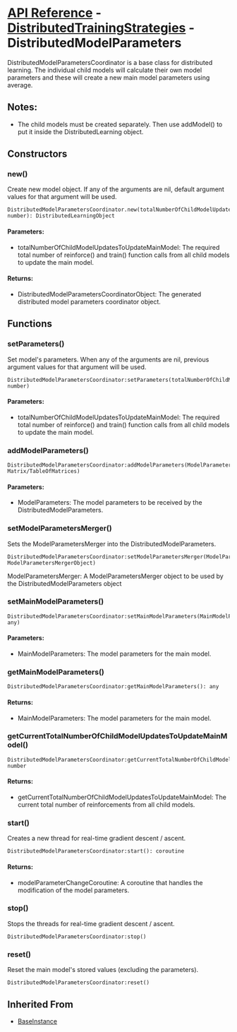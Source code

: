 # [API Reference](../../API.md) - [DistributedTrainingStrategies](../DistributedTrainingStrategies.md) - DistributedModelParameters

DistributedModelParametersCoordinator is a base class for distributed learning. The individual child models will calculate their own model parameters and these will create a new main model parameters using average.

## Notes:

* The child models must be created separately. Then use addModel() to put it inside the DistributedLearning object.

## Constructors

### new()

Create new model object. If any of the arguments are nil, default argument values for that argument will be used.

```
DistributedModelParametersCoordinator.new(totalNumberOfChildModelUpdatesToUpdateMainModel: number): DistributedLearningObject
```

#### Parameters:

* totalNumberOfChildModelUpdatesToUpdateMainModel: The required total number of reinforce() and train() function calls from all child models to update the main model.

#### Returns:

* DistributedModelParametersCoordinatorObject: The generated distributed model parameters coordinator object.

## Functions

### setParameters()

Set model's parameters. When any of the arguments are nil, previous argument values for that argument will be used.

```
DistributedModelParametersCoordinator:setParameters(totalNumberOfChildModelUpdatesToUpdateMainModel: number)
```

#### Parameters:

* totalNumberOfChildModelUpdatesToUpdateMainModel: The required total number of reinforce() and train() function calls from all child models to update the main model.

### addModelParameters()

```
DistributedModelParametersCoordinator:addModelParameters(ModelParameters: Matrix/TableOfMatrices)
```

#### Parameters:

* ModelParameters: The model parameters to be received by the DistributedModelParameters.

### setModelParametersMerger()

Sets the ModelParametersMerger into the DistributedModelParameters.

```
DistributedModelParametersCoordinator:setModelParametersMerger(ModelParametersMerger: ModelParametersMergerObject)
```

ModelParametersMerger: A ModelParametersMerger object to be used by the DistributedModelParameters object

### setMainModelParameters()

```
DistributedModelParametersCoordinator:setMainModelParameters(MainModelParameters: any)
```

#### Parameters:

* MainModelParameters: The model parameters for the main model.

### getMainModelParameters()

```
DistributedModelParametersCoordinator:getMainModelParameters(): any
```

#### Returns:

* MainModelParameters: The model parameters for the main model.

### getCurrentTotalNumberOfChildModelUpdatesToUpdateMainModel()

```
DistributedModelParametersCoordinator:getCurrentTotalNumberOfChildModelUpdatesToUpdateMainModel(): number
```

#### Returns:

* getCurrentTotalNumberOfChildModelUpdatesToUpdateMainModel: The current total number of reinforcements from all child models.

### start()

Creates a new thread for real-time gradient descent / ascent.

```
DistributedModelParametersCoordinator:start(): coroutine
```

#### Returns:

* modelParameterChangeCoroutine: A coroutine that handles the modification of the model parameters.

### stop()

Stops the threads for real-time gradient descent / ascent.

```
DistributedModelParametersCoordinator:stop()
```

### reset()

Reset the main model's stored values (excluding the parameters).

```
DistributedModelParametersCoordinator:reset()
```

## Inherited From

* [BaseInstance](../Cores/BaseInstance.md)
